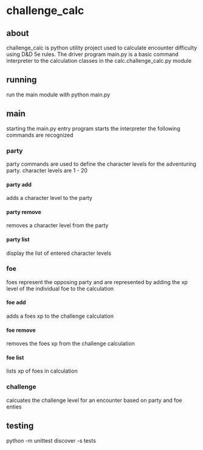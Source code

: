 # challenge_calc

## about

challenge_calc is python utility project used to calculate encounter difficulty using D&D 5e rules.  The driver program main.py is a basic command interpreter to the calculation classes in the calc.challenge_calc.py module

## running

run the main module with python main.py

## main

starting the main.py entry program starts the interpreter the following commands are recognized

### party

party commands are used to define the character levels for the adventuring party.  character levels are 1 - 20

#### party add <level>

adds a character level to the party

#### party remove <level>

removes a character level from the party

#### party list

display the list of entered character levels

### foe

foes represent the opposing party and are represented by adding the xp level of the individual foe to the calculation

#### foe add <xp>

adds a foes xp to the challenge calculation

#### foe remove <xp>

removes the foes xp from the challenge calculation

#### foe list

lists xp of foes in calculation

### challenge

calcuates the challenge level for an encounter based on party and foe enties

## testing

python -m  unittest discover -s tests
